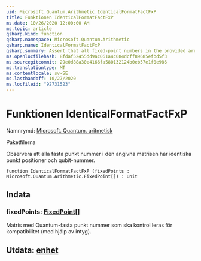 ```yaml
---
uid: Microsoft.Quantum.Arithmetic.IdenticalFormatFactFxP
title: Funktionen IdenticalFormatFactFxP
ms.date: 10/26/2020 12:00:00 AM
ms.topic: article
qsharp.kind: function
qsharp.namespace: Microsoft.Quantum.Arithmetic
qsharp.name: IdenticalFormatFactFxP
qsharp.summary: Assert that all fixed-point numbers in the provided array have identical point positions and qubit numbers.
ms.openlocfilehash: 8fdaf52455dd9ac061a4c084dcff89685efbd5f3
ms.sourcegitcommit: 29e0d88a30e4166fa580132124b0eb57e1f0e986
ms.translationtype: MT
ms.contentlocale: sv-SE
ms.lasthandoff: 10/27/2020
ms.locfileid: "92731523"
---
```

# <a name="identicalformatfactfxp-function"></a>Funktionen IdenticalFormatFactFxP

Namnrymd: [Microsoft. Quantum. aritmetisk](xref:Microsoft.Quantum.Arithmetic)

Paketfilerna [](https://nuget.org/packages/)


Observera att alla fasta punkt nummer i den angivna matrisen har identiska punkt positioner och qubit-nummer.

```qsharp
function IdenticalFormatFactFxP (fixedPoints : Microsoft.Quantum.Arithmetic.FixedPoint[]) : Unit
```


## <a name="input"></a>Indata

### <a name="fixedpoints--fixedpoint"></a>fixedPoints: [FixedPoint](xref:Microsoft.Quantum.Arithmetic.FixedPoint)[]

Matris med Quantum-fasta punkt nummer som ska kontrol leras för kompatibilitet (med hjälp av intyg).



## <a name="output--unit"></a>Utdata: [enhet](xref:microsoft.quantum.lang-ref.unit)

